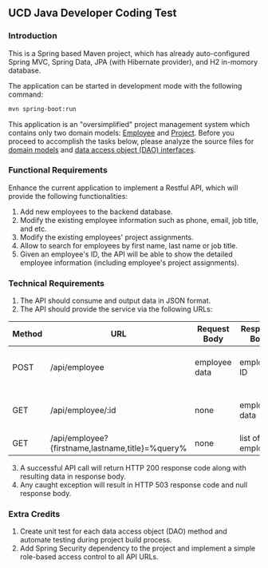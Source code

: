 UCD Java Developer Coding Test
------------------------------


### Introduction

This is a Spring based Maven project, which has already auto-configured Spring MVC, Spring Data, JPA (with Hibernate provider), and H2 in-momory database.

The application can be started in development mode with the following command:

```bash
mvn spring-boot:run
```

This application is an "oversimplified" project management system which contains only two domain models: [Employee](https://github.com/talent-seeker/java-interview/blob/topic/src/main/java/edu/ucdavis/afs/model/Employee.java) and [Project](https://github.com/talent-seeker/java-interview/blob/topic/src/main/java/edu/ucdavis/afs/model/Project.java). Before you proceed to accomplish the tasks below, please analyze the source files for [domain models](https://github.com/talent-seeker/java-interview/tree/topic/src/main/java/edu/ucdavis/afs/model) and [data access object (DAO) interfaces](https://github.com/talent-seeker/java-interview/tree/topic/src/main/java/edu/ucdavis/afs/dao).


### Functional Requirements

Enhance the current application to implement a Restful API, which will provide the following functionalities:

1. Add new employees to the backend database.
2. Modify the existing employee information such as phone, email, job title, and etc.
3. Modify the existing employees' project assignments.
4. Allow to search for employees by first name, last name or job title.
5. Given an employee's ID, the API will be able to show the detailed employee information (including employee's project assignments).


### Technical Requirements

1. The API should consume and output data in JSON format.
2. The API should provide the service via the following URLs:

Method | URL  |  Request Body  |  Response Body  |  Functionality
---    | ---  |  ---           |  ---            |  ---
POST   | /api/employee | employee data | employee ID | Save new/existing employee information
GET    | /api/employee/:id | none | employee data | Get detailed information for one employee
GET    | /api/employee?{firstname,lastname,title}=%query% | none | list of employees | Search for employees

3. A successful API call will return HTTP 200 response code along with resulting data in response body.
4. Any caught exception will result in HTTP 503 response code and null response body.


### Extra Credits

1. Create unit test for each data access object (DAO) method and automate testing during project build process.
2. Add Spring Security dependency to the project and implement a simple role-based access control to all API URLs.

